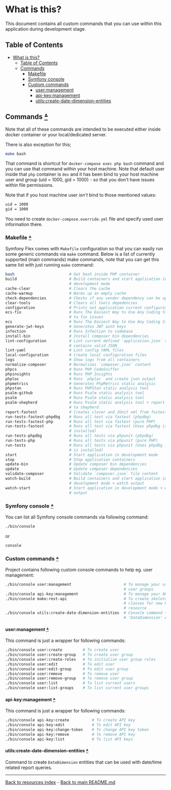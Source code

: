 # What is this?

This document contains all custom commands that you can use within this
application during development stage.

## Table of Contents

* [What is this?](#what-is-this)
  * [Table of Contents](#table-of-contents)
  * [Commands](#commands-table-of-contents)
    * [Makefile](#makefile-table-of-contents)
    * [Symfony console](#symfony-console-table-of-contents)
    * [Custom commands](#custom-commands-table-of-contents)
      * [user:management](#usermanagement-table-of-contents)
      * [api-key:management](#api-keymanagement-table-of-contents)
      * [utils:create-date-dimension-entities](#utilscreate-date-dimension-entities-table-of-contents)

## Commands [ᐞ](#table-of-contents)

Note that all of these commands are intended to be executed either inside
docker container or your local/dedicated server.

There is also exception for this;

```bash
make bash
```

That command is shortcut for `docker-compose exec php bash` command and you
can use that command within your host machine. Note that default user inside
that `php` container is `dev` and it has been bind to your host machine user
and group (uid = 1000, gid = 1000) - so that you don't have issues within file
permissions.

Note that if you host machine user _isn't_ bind to those mentioned values:

```bash
uid = 1000 
gid = 1000
```

You need to create `docker-compose.override.yml` file and specify used user
information there.

### Makefile [ᐞ](#table-of-contents)

Symfony Flex comes with `Makefile` configuration so that you can easily run
some generic commands via `make` command. Below is a list of currently
supported (main commands) make commands, note that you can get this same list
with just running `make` command:

```bash
bash                        # Get bash inside PHP container
build                       # Build containers and start application in 
                            # development mode
cache-clear                 # Clears the cache
cache-warmup                # Warms up an empty cache
check-dependencies          # Checks if any vendor dependency can be updated
clear-tools                 # Clears all tools depedencies
configuration               # Prints out application current configuration
ecs-fix                     # Runs The Easiest Way to Use Any Coding Standard
                            # to fix issues
ecs                         # Runs The Easiest Way to Use Any Coding Standard
generate-jwt-keys           # Generates JWT auth keys
infection                   # Runs Infection to codebase
install-bin                 # Install composer bin dependencies
lint-configuration          # Lint current defined `application.json` that it
                            # contains valid JSON
lint-yaml                   # Lint config YAML files
local-configuration         # Create local configuration files
logs                        # Show logs from all containers
normalize-composer          # Normalizes `composer.json` content
phpcs                       # Runs PHP CodeSniffer
phpinsights                 # Runs PHP Insights
phploc                      # Runs `phploc` and create json output
phpmetrics                  # Generates PhpMetrics static analysis
phpstan                     # Runs PHPStan static analysis tool
psalm-github                # Runs Psalm static analysis tool
psalm                       # Runs Psalm static analysis tool
psalm-shepherd              # Runs Psalm static analysis tool + report results
                            # to shepherd
report-fastest              # Creates clover and JUnit xml from fastest run
run-tests-fastest-phpdbg    # Runs all test via fastest (phpdbg)
run-tests-fastest-php       # Runs all test via fastest (pure PHP)
run-tests-fastest           # Runs all test via fastest (Uses phpdbg if that is
                            # installed)
run-tests-phpdbg            # Runs all tests via phpunit (phpdbg)
run-tests-php               # Runs all tests via phpunit (pure PHP)
run-tests                   # Runs all tests via phpunit (Uses phpdbg if that
                            # is installed)
start                       # Start application in development mode
stop                        # Stop application containers
update-bin                  # Update composer bin dependencies
update                      # Update composer dependencies
validate-composer           # Validate `composer.json` file content
watch-build                 # Build containers and start application in 
                            # development mode + watch output
watch-start                 # Start application in development mode + watch
                            # output
```

### Symfony console [ᐞ](#table-of-contents)

You can list all Symfony console commands via following command:

```bash
./bin/console
```

or

```bash
console
```

### Custom commands [ᐞ](#table-of-contents)

Project contains following custom console commands to help eg. user management:

```bash
./bin/console user:management                       # To manage your users and
                                                    # user groups
./bin/console api-key:management                    # To manage your API keys
./bin/console make:rest-api                         # To create skeleton
                                                    # classes for new REST
                                                    # resource
./bin/console utils:create-date-dimension-entities  # Console command to create
                                                    # 'DateDimension' entities.
```

#### user:management [ᐞ](#table-of-contents)

This command is just a wrapper for following commands:

```bash
./bin/console user:create         # To create user
./bin/console user:create-group   # To create user group
./bin/console user:create-roles   # To initialize user group roles
./bin/console user:edit           # To edit user
./bin/console user:edit-group     # To edit user group
./bin/console user:remove         # To remove user
./bin/console user:remove-group   # To remove user group
./bin/console user:list           # To list current users
./bin/console user:list-groups    # To list current user groups
```

#### api-key:management [ᐞ](#table-of-contents)

This command is just a wrapper for following commands:

```bash
./bin/console api-key:create          # To create API key
./bin/console api-key:edit            # To edit API key
./bin/console api-key:change-token    # To change API key token
./bin/console api-key:remove          # To remove API key
./bin/console api-key:list            # To list API keys
```

#### utils:create-date-dimension-entities [ᐞ](#table-of-contents)

Command to create `DateDimension` entities that can be used with date/time
related report queries.

---

[Back to resources index](README.md) - [Back to main README.md](../README.md)
